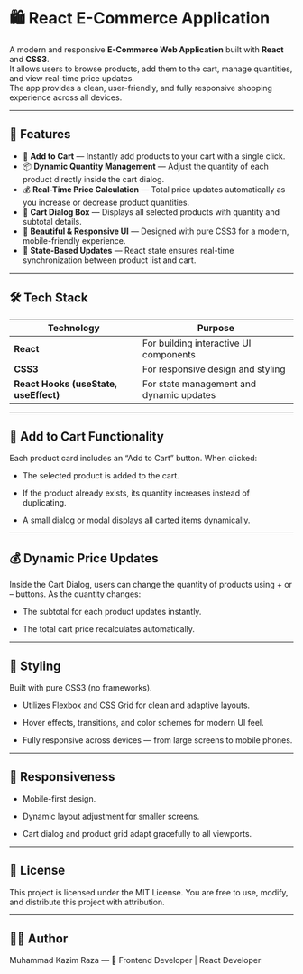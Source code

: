 # 🛍️ React E-Commerce Application

A modern and responsive **E-Commerce Web Application** built with **React** and **CSS3**.  
It allows users to browse products, add them to the cart, manage quantities, and view real-time price updates.  
The app provides a clean, user-friendly, and fully responsive shopping experience across all devices.

---

## 🚀 Features

- 🛒 **Add to Cart** — Instantly add products to your cart with a single click.
- 📦 **Dynamic Quantity Management** — Adjust the quantity of each product directly inside the cart dialog.
- 💰 **Real-Time Price Calculation** — Total price updates automatically as you increase or decrease product quantities.
- 🧾 **Cart Dialog Box** — Displays all selected products with quantity and subtotal details.
- 🎨 **Beautiful & Responsive UI** — Designed with pure CSS3 for a modern, mobile-friendly experience.
- 🔄 **State-Based Updates** — React state ensures real-time synchronization between product list and cart.

---

## 🛠️ Tech Stack

| Technology                            | Purpose                                  |
| ------------------------------------- | ---------------------------------------- |
| **React**                             | For building interactive UI components   |
| **CSS3**                              | For responsive design and styling        |
| **React Hooks (useState, useEffect)** | For state management and dynamic updates |

---

## 🛒 Add to Cart Functionality

Each product card includes an “Add to Cart” button.
When clicked:

- The selected product is added to the cart.

- If the product already exists, its quantity increases instead of duplicating.

- A small dialog or modal displays all carted items dynamically.

---

## 💰 Dynamic Price Updates

Inside the Cart Dialog, users can change the quantity of products using + or – buttons.
As the quantity changes:

- The subtotal for each product updates instantly.

- The total cart price recalculates automatically.

---

## 🎨 Styling

Built with pure CSS3 (no frameworks).

- Utilizes Flexbox and CSS Grid for clean and adaptive layouts.

- Hover effects, transitions, and color schemes for modern UI feel.

- Fully responsive across devices — from large screens to mobile phones.

---

## 📱 Responsiveness

- Mobile-first design.

- Dynamic layout adjustment for smaller screens.

- Cart dialog and product grid adapt gracefully to all viewports.

---

## 🪪 License

This project is licensed under the MIT License.
You are free to use, modify, and distribute this project with attribution.

---

## 👨‍💻 Author

Muhammad Kazim Raza — 💼 Frontend Developer | React Developer
